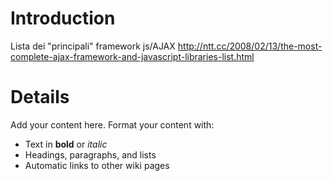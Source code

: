 # Introduction #
Lista dei "principali" framework js/AJAX
http://ntt.cc/2008/02/13/the-most-complete-ajax-framework-and-javascript-libraries-list.html

# Details #

Add your content here.  Format your content with:
  * Text in **bold** or _italic_
  * Headings, paragraphs, and lists
  * Automatic links to other wiki pages